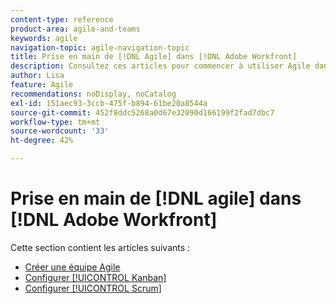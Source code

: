 ```yaml
---
content-type: reference
product-area: agile-and-teams
keywords: agile
navigation-topic: agile-navigation-topic
title: Prise en main de [!DNL Agile] dans [!DNL Adobe Workfront]
description: Consultez ces articles pour commencer à utiliser Agile dans Workfront.
author: Lisa
feature: Agile
recommendations: noDisplay, noCatalog
exl-id: 151aec93-3ccb-475f-b894-61be20a8544a
source-git-commit: 452f8ddc5268a0d67e32090d166199f2fad7dbc7
workflow-type: tm+mt
source-wordcount: '33'
ht-degree: 42%

---
```


# Prise en main de [!DNL agile] dans [!DNL Adobe Workfront]

Cette section contient les articles suivants :

* [Créer une équipe Agile](../../agile/get-started-with-agile-in-workfront/create-an-agile-team.md)
* [Configurer [!UICONTROL Kanban]](../../agile/get-started-with-agile-in-workfront/configure-kanban.md)
* [Configurer [!UICONTROL Scrum]](../../agile/get-started-with-agile-in-workfront/configure-scrum.md)
